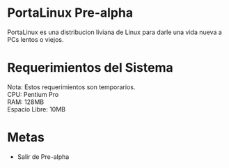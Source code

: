 # PortaLinux Pre-alpha
PortaLinux es una distribucion liviana de Linux para darle una vida nueva a PCs lentos o viejos.
# Requerimientos del Sistema
Nota: Estos requerimientos son temporarios.<br />
CPU: Pentium Pro<br />
RAM: 128MB<br />
Espacio Libre: 10MB

# Metas

- Salir de Pre-alpha
